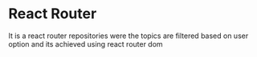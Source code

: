 # React Router 

It is a react router repositories were the topics are filtered based on user option and its achieved using react router dom 